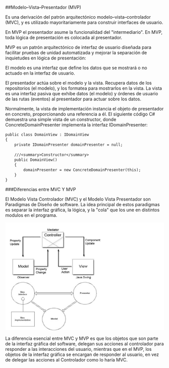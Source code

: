##Modelo–Vista–Presentador (MVP)

Es una derivación del patrón arquitectónico modelo–vista–controlador (MVC), y es utilizado mayoritariamente para construir interfaces de usuario.

En MVP el presentador asume la funcionalidad del "intermediario". En MVP, toda lógica de presentación es colocada al presentador.

MVP es un patrón arquitectónico de interfaz de usuario diseñada para facilitar pruebas de unidad automatizada y mejorar la separación de inquietudes en lógica de presentación:

El modelo es una interfaz que define los datos que se mostrará o no actuado en la interfaz de usuario.

El presentador actúa sobre el modelo y la vista. Recupera datos de los repositorios (el modelo), y los formatea para mostrarlos en la vista.
La vista es una interfaz pasiva que exhibe datos (el modelo) y órdenes de usuario de las rutas (eventos) al presentador para actuar sobre los datos.

Normalmente, la vista de implementación instancia el objeto de presentador en concreto, proporcionando una referencia a él. El siguiente código C# demuestra una simple vista de un constructor, donde ConcreteDomainPresenter implementa la interfaz IDomainPresenter:

```
public class DomainView : IDomainView
{
    private IDomainPresenter domainPresenter = null;

    ///<summary>Constructor</summary>
    public DomainView()
    {
        domainPresenter = new ConcreteDomainPresenter(this);
    }
}
```

###Diferencias entre MVC Y MVP

El Modelo Vista Controlador (MVC) y el Modelo Vista Presentador son Paradigmas de Diseño de software. La idea principal de estos paradigmas es separar la interfaz gráfica, la lógica, y la "cola" que los une en distintos modulos en el programa.

![alt text](https://github.com/Oswaldofm17/MVP-vs-MVC/blob/master/mvc.JPG "Logo Title Text 1")

La diferencia esencial entre MVC y MVP es que los objetos que son parte de la interfaz gráfica del software, delegan sus acciones al controlador para responder a las interacciones del usuario, mientras que en el MVP, los objetos de la interfaz gráfica se encargan de responder al usuario, en vez de delegar las acciones al Controlador como lo haría MVC.
